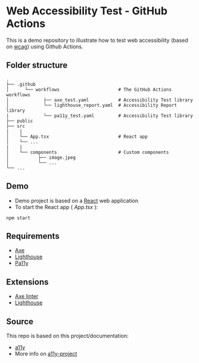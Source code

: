 # Web Accessibility Test - GitHub Actions

This is a demo repository to illustrate how to test web accessibility (based on [wcag](https://www.w3.org/TR/wcag-3.0/)) using Github Actions.

## Folder structure

    .
    ├── .github
    │      └── workflows                      # The GitHub Actions workflows
    │             ├── axe_test.yaml           # Accessibility Test library
    │             └── lighthouse_report.yaml  # Accessibility Report library
    |             └── pa11y_test.yaml         # Accessibility Test library
    ├── public
    ├── src
	|    |
	│    └── App.tsx                       	  # React app
	│    └── ...                       	  
    |	 |
    │    └── components                       # Custom components
    │           ├── image.jpeg
    │           └── ...
    └── ...

## Demo

- Demo project is based on a [React](https://react.dev/) web application
- To start the React app ( _App.tsx_ ):

```
npm start
```

## Requirements

- [Axe](https://www.deque.com/axe/)
- [Lighthouse](https://developer.chrome.com/docs/lighthouse/overview)
- [Pa11y](https://pa11y.org/)

## Extensions

- [Axe linter](https://github.com/marketplace/axe-linter)
- [Lighthouse](https://chromewebstore.google.com/detail/lighthouse/blipmdconlkpinefehnmjammfjpmpbjk)

## Source

This repo is based on this project/documentation:
- [a11y](https://github.com/bolonio/a11y-github-actions)
- More info on [a11y-project](https://www.a11yproject.com/)